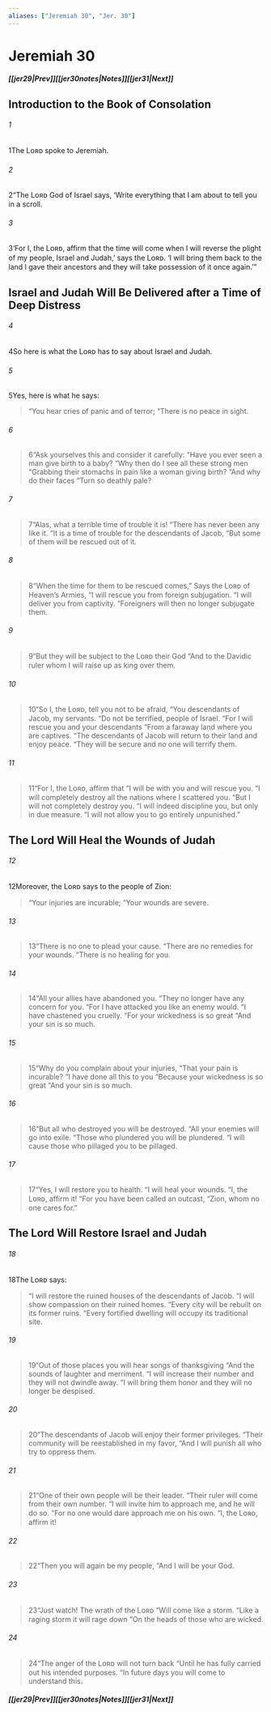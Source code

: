 ```yaml
---
aliases: ["Jeremiah 30", "Jer. 30"]
---
```

# Jeremiah 30
##### <span class=arrow-left></span>[[jer29|Prev]]<span class=navigation-separator></span>[[jer30notes|Notes]]<span class=navigation-separator></span>[[jer31|Next]]<span class=arrow-right></span>
## Introduction to the Book of Consolation
###### 1
<span class=verse-first>1</span>The Lᴏʀᴅ spoke to Jeremiah.
###### 2
<span class=verse-body>2</span>“The Lᴏʀᴅ God of Israel says, ‘Write everything that I am about to tell you in a scroll.
###### 3
<span class=verse-body>3</span>‘For I, the Lᴏʀᴅ, affirm that the time will come when I will reverse the plight of my people, Israel and Judah,’ says the Lᴏʀᴅ. ‘I will bring them back to the land I gave their ancestors and they will take possession of it once again.’”
## Israel and Judah Will Be Delivered after a Time of Deep Distress
###### 4
<span class=verse-first>4</span>So here is what the Lᴏʀᴅ has to say about Israel and Judah.
<div class=paragraph-break></div>

###### 5
<span class=verse-first>5</span>Yes, here is what he says:
<div class=paragraph-break></div>

><span class=poetry-quote-double>“</span>You hear cries of panic and of terror;
><span class=poetry-quote-double>“</span>There is no peace in sight.
###### 6
><span class=verse-body-poetry>6</span><span class=poetry-quote-double>“</span>Ask yourselves this and consider it carefully:
><span class=poetry-quote-double>“</span>Have you ever seen a man give birth to a baby?
><span class=poetry-quote-double>“</span>Why then do I see all these strong men
><span class=poetry-quote-double>“</span>Grabbing their stomachs in pain like a woman giving birth?
><span class=poetry-quote-double>“</span>And why do their faces
><span class=poetry-quote-double>“</span>Turn so deathly pale?
###### 7
><span class=verse-body-poetry>7</span><span class=poetry-quote-double>“</span>Alas, what a terrible time of trouble it is!
><span class=poetry-quote-double>“</span>There has never been any like it.
><span class=poetry-quote-double>“</span>It is a time of trouble for the descendants of Jacob,
><span class=poetry-quote-double>“</span>But some of them will be rescued out of it.
<div class=paragraph-break></div>

###### 8
><span class=verse-first-poetry>8</span><span class=poetry-quote-double>“</span>When the time for them to be rescued comes,”
>Says the Lᴏʀᴅ of Heaven’s Armies,
><span class=poetry-quote-double>“</span>I will rescue you from foreign subjugation.
><span class=poetry-quote-double>“</span>I will deliver you from captivity.
><span class=poetry-quote-double>“</span>Foreigners will then no longer subjugate them.
###### 9
><span class=verse-body-poetry>9</span><span class=poetry-quote-double>“</span>But they will be subject to the Lᴏʀᴅ their God
><span class=poetry-quote-double>“</span>And to the Davidic ruler whom I will raise up as king over them.
###### 10
><span class=verse-body-poetry>10</span><span class=poetry-quote-double>“</span>So I, the Lᴏʀᴅ, tell you not to be afraid,
><span class=poetry-quote-double>“</span>You descendants of Jacob, my servants.
><span class=poetry-quote-double>“</span>Do not be terrified, people of Israel.
><span class=poetry-quote-double>“</span>For I will rescue you and your descendants
><span class=poetry-quote-double>“</span>From a faraway land where you are captives.
><span class=poetry-quote-double>“</span>The descendants of Jacob will return to their land and enjoy peace.
><span class=poetry-quote-double>“</span>They will be secure and no one will terrify them.
###### 11
><span class=verse-body-poetry>11</span><span class=poetry-quote-double>“</span>For I, the Lᴏʀᴅ, affirm that
><span class=poetry-quote-double>“</span>I will be with you and will rescue you.
><span class=poetry-quote-double>“</span>I will completely destroy all the nations where I scattered you.
><span class=poetry-quote-double>“</span>But I will not completely destroy you.
><span class=poetry-quote-double>“</span>I will indeed discipline you, but only in due measure.
><span class=poetry-quote-double>“</span>I will not allow you to go entirely unpunished.”
## The Lord Will Heal the Wounds of Judah
###### 12
<span class=verse-first>12</span>Moreover, the Lᴏʀᴅ says to the people of Zion:
<div class=paragraph-break></div>

><span class=poetry-quote-double>“</span>Your injuries are incurable;
><span class=poetry-quote-double>“</span>Your wounds are severe.
###### 13
><span class=verse-body-poetry>13</span><span class=poetry-quote-double>“</span>There is no one to plead your cause.
><span class=poetry-quote-double>“</span>There are no remedies for your wounds.
><span class=poetry-quote-double>“</span>There is no healing for you.
###### 14
><span class=verse-body-poetry>14</span><span class=poetry-quote-double>“</span>All your allies have abandoned you.
><span class=poetry-quote-double>“</span>They no longer have any concern for you.
><span class=poetry-quote-double>“</span>For I have attacked you like an enemy would.
><span class=poetry-quote-double>“</span>I have chastened you cruelly.
><span class=poetry-quote-double>“</span>For your wickedness is so great
><span class=poetry-quote-double>“</span>And your sin is so much.
###### 15
><span class=verse-body-poetry>15</span><span class=poetry-quote-double>“</span>Why do you complain about your injuries,
><span class=poetry-quote-double>“</span>That your pain is incurable?
><span class=poetry-quote-double>“</span>I have done all this to you
><span class=poetry-quote-double>“</span>Because your wickedness is so great
><span class=poetry-quote-double>“</span>And your sin is so much.
###### 16
><span class=verse-body-poetry>16</span><span class=poetry-quote-double>“</span>But all who destroyed you will be destroyed.
><span class=poetry-quote-double>“</span>All your enemies will go into exile.
><span class=poetry-quote-double>“</span>Those who plundered you will be plundered.
><span class=poetry-quote-double>“</span>I will cause those who pillaged you to be pillaged.
###### 17
><span class=verse-body-poetry>17</span><span class=poetry-quote-double>“</span>Yes, I will restore you to health.
><span class=poetry-quote-double>“</span>I will heal your wounds.
><span class=poetry-quote-double>“</span>I, the Lᴏʀᴅ, affirm it!
><span class=poetry-quote-double>“</span>For you have been called an outcast,
><span class=poetry-quote-double>“</span>Zion, whom no one cares for.”
## The Lord Will Restore Israel and Judah
###### 18
<span class=verse-first>18</span>The Lᴏʀᴅ says:
<div class=paragraph-break></div>

><span class=poetry-quote-double>“</span>I will restore the ruined houses of the descendants of Jacob.
><span class=poetry-quote-double>“</span>I will show compassion on their ruined homes.
><span class=poetry-quote-double>“</span>Every city will be rebuilt on its former ruins.
><span class=poetry-quote-double>“</span>Every fortified dwelling will occupy its traditional site.
###### 19
><span class=verse-body-poetry>19</span><span class=poetry-quote-double>“</span>Out of those places you will hear songs of thanksgiving
><span class=poetry-quote-double>“</span>And the sounds of laughter and merriment.
><span class=poetry-quote-double>“</span>I will increase their number and they will not dwindle away.
><span class=poetry-quote-double>“</span>I will bring them honor and they will no longer be despised.
###### 20
><span class=verse-body-poetry>20</span><span class=poetry-quote-double>“</span>The descendants of Jacob will enjoy their former privileges.
><span class=poetry-quote-double>“</span>Their community will be reestablished in my favor,
><span class=poetry-quote-double>“</span>And I will punish all who try to oppress them.
###### 21
><span class=verse-body-poetry>21</span><span class=poetry-quote-double>“</span>One of their own people will be their leader.
><span class=poetry-quote-double>“</span>Their ruler will come from their own number.
><span class=poetry-quote-double>“</span>I will invite him to approach me, and he will do so.
><span class=poetry-quote-double>“</span>For no one would dare approach me on his own.
><span class=poetry-quote-double>“</span>I, the Lᴏʀᴅ, affirm it!
###### 22
><span class=verse-body-poetry>22</span><span class=poetry-quote-double>“</span>Then you will again be my people,
><span class=poetry-quote-double>“</span>And I will be your God.
<div class=paragraph-break></div>

###### 23
><span class=verse-first-poetry>23</span><span class=poetry-quote-double>“</span>Just watch! The wrath of the Lᴏʀᴅ
><span class=poetry-quote-double>“</span>Will come like a storm.
><span class=poetry-quote-double>“</span>Like a raging storm it will rage down
><span class=poetry-quote-double>“</span>On the heads of those who are wicked.
###### 24
><span class=verse-body-poetry>24</span><span class=poetry-quote-double>“</span>The anger of the Lᴏʀᴅ will not turn back
><span class=poetry-quote-double>“</span>Until he has fully carried out his intended purposes.
><span class=poetry-quote-double>“</span>In future days you will come to understand this.
##### <span class=arrow-left></span>[[jer29|Prev]]<span class=navigation-separator></span>[[jer30notes|Notes]]<span class=navigation-separator></span>[[jer31|Next]]<span class=arrow-right></span>